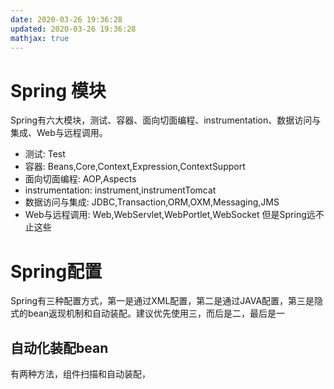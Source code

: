 ```yaml
---
date: 2020-03-26 19:36:28
updated: 2020-03-26 19:36:28
mathjax: true
---
```


# Spring 模块
  Spring有六大模块，测试、容器、面向切面编程、instrumentation、数据访问与集成、Web与远程调用。
- 测试: Test
- 容器: Beans,Core,Context,Expression,ContextSupport
- 面向切面编程: AOP,Aspects
- instrumentation: instrument,instrumentTomcat
- 数据访问与集成: JDBC,Transaction,ORM,OXM,Messaging,JMS
- Web与远程调用: Web,WebServlet,WebPortlet,WebSocket
 但是Spring远不止这些

# Spring配置
 Spring有三种配置方式，第一是通过XML配置，第二是通过JAVA配置，第三是隐式的bean返现机制和自动装配。建议优先使用三，而后是二，最后是一
## 自动化装配bean
 有两种方法，组件扫描和自动装配，
